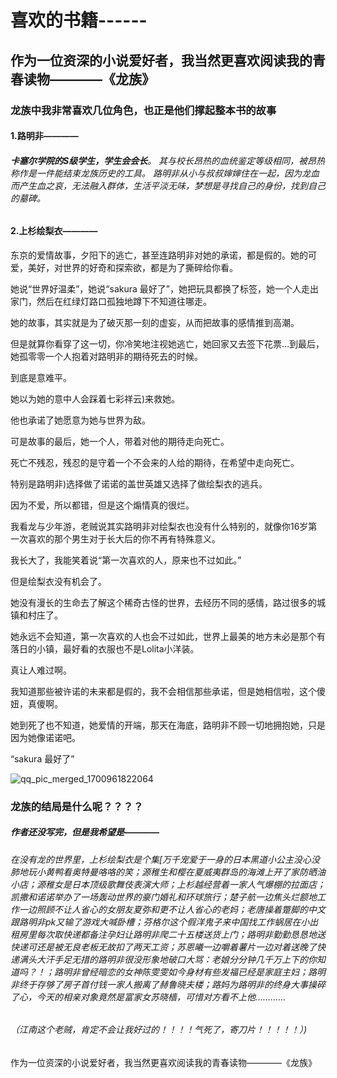 # 喜欢的书籍------

## 作为一位资深的小说爱好者，我当然更喜欢阅读我的青春读物————《龙族》

### 龙族中我非常喜欢几位角色，也正是他们撑起整本书的故事

#### 1.路明非————

###### **卡塞尔学院的S级学生，学生会会长**。 其与校长昂热的血统鉴定等级相同，被昂热称作是一件能结束龙族历史的工具。 路明非从小与叔叔婶婶住在一起，因为龙血而产生血之哀，无法融入群体，生活平淡无味，梦想是寻找自己的身份，找到自己的墓碑。

#### 2.上杉绘梨衣————

东京的爱情故事，夕阳下的逃亡，甚至连路明非对她的承诺，都是假的。她的可爱，美好，对世界的好奇和探索欲，都是为了撕碎给你看。

她说“世界好温柔”，她说“sakura 最好了”，她把玩具都换了标签，她一个人走出家门，然后在红绿灯路口孤独地蹲下不知道往哪走。

她的故事，其实就是为了破灭那一刻的虚妄，从而把故事的感情推到高潮。

但是就算你看穿了这一切，你冷笑地注视她逃亡，她回家又去签下花票…到最后，她孤零零一个人抱着对路明非的期待死去的时候。

到底是意难平。

她以为她的意中人会踩着七彩祥云)来救她。

他也承诺了她愿意为她与世界为敌。

可是故事的最后，她一个人，带着对他的期待走向死亡。

死亡不残忍，残忍的是守着一个不会来的人给的期待，在希望中走向死亡。

特别是路明非)选择做了诺诺的盖世英雄又选择了做绘梨衣的逃兵。

因为不爱，所以都错，但是这个煽情真的很烂。

我看龙与少年游，老贼说其实路明非对绘梨衣也没有什么特别的，就像你16岁第一次喜欢的那个男生对于长大后的你不再有特殊意义。

我长大了，我能笑着说“第一次喜欢的人，原来也不过如此。”

但是绘梨衣没有机会了。

她没有漫长的生命去了解这个稀奇古怪的世界，去经历不同的感情，路过很多的城镇和村庄了。

她永远不会知道，第一次喜欢的人也会不过如此，世界上最美的地方未必是那个有落日的小镇，最好看的衣服也不是Lolita小洋装。

真让人难过啊。

我知道那些被许诺的未来都是假的，我不会相信那些承诺，但是她相信啦，这个傻妞，真傻啊。

她到死了也不知道，她爱情的开端，那天在海底，路明非不顾一切地拥抱她，只是因为她像诺诺吧。

“sakura 最好了”

![qq_pic_merged_1700961822064](https://github.com/1522547791/-/assets/151995665/8d636aeb-9746-4172-864b-312f63ecd710)


### 龙族的结局是什么呢？？？？

##### 作者还没写完，但是我希望是————

###### 在没有龙的世界里，上杉绘梨衣是个集[万千宠爱于一身的日本黑道小公主没心没肺地玩小黄鸭看奥特曼咯咯的笑；源稚生和樱在夏威夷群岛的海滩上开了家防晒油小店；源稚女是日本顶级歌舞伎表演大师；上杉越经营着一家人气爆棚的拉面店；凯撒和诺诺举办了一场轰动世界的豪门婚礼和环球旅行；楚子航一边焦头烂额地工作一边照顾不让人省心的女朋友夏弥和更不让人省心的老妈；老唐操着蹩脚的中文跟路明非pk又输了游戏大喊卧槽；芬格尔这个假洋鬼子来中国找工作蜗居在小出租房里每次取快递都备注孕妇让路明非爬二十五楼送货上门；路明非勤勤恳恳地送快递可还是被无良老板无故扣了两天工资；苏恩曦一边嚼着薯片一边对着送晚了快递满头大汗手足无措的路明非很没形象地破口大骂：老娘分分钟几千万上下的你知道吗？！；路明非曾经暗恋的女神陈雯雯如今身材有些发福已经是家庭主妇；路明非终于存够了房子首付钱一家人搬离了赫鲁晓夫楼；路妈为路明非的终身大事操碎了心，今天的相亲对象竟然是富家女苏晓樯，可惜对方看不上他…………

###### （江南这个老贼，肯定不会让我好过的！！！！气死了，寄刀片！！！！！）)



作为一位资深的小说爱好者，我当然更喜欢阅读我的青春读物————《龙族》
